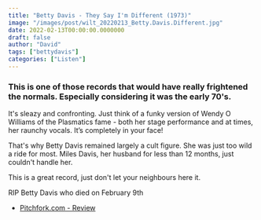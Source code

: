 ```yaml
---
title: "Betty Davis - They Say I'm Different (1973)"
image: "/images/post/wilt_20220213_Betty.Davis.Different.jpg"
date: 2022-02-13T00:00:00.0000000
draft: false
author: "David"
tags: ["bettydavis"]
categories: ["Listen"]
---
```

### This is one of those records that would have really frightened the normals. Especially considering it was the early 70's.

 It's sleazy and confronting. Just think of a funky version of Wendy O Williams of the Plasmatics fame - both her stage performance and at times, her raunchy vocals. It’s completely in your face!

 That's why Betty Davis remained largely a cult figure.  She was just too wild a ride for most. Miles Davis, her husband for less than 12 months, just couldn't handle her.

 This is a great record, just don't let your neighbours here it.

 RIP Betty Davis who died on February 9th 

-  [Pitchfork.com - Review](https://pitchfork.com/reviews/albums/11903-betty-davis-they-say-im-different/)